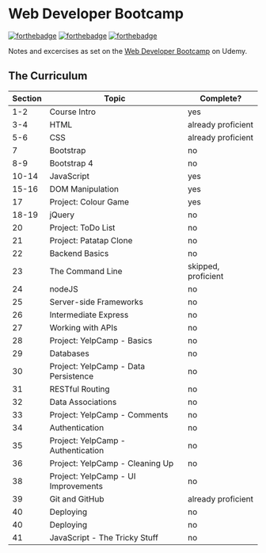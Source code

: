 # Web Developer Bootcamp

[![forthebadge](https://forthebadge.com/images/badges/powered-by-responsibility.svg)](https://forthebadge.com)
[![forthebadge](https://forthebadge.com/images/badges/powered-by-electricity.svg)](https://forthebadge.com)
[![forthebadge](https://forthebadge.com/images/badges/gluten-free.svg)](https://forthebadge.com)

Notes and excercises as set on the
[Web Developer Bootcamp](https://www.udemy.com/the-web-developer-bootcamp) on
Udemy.

## The Curriculum

| **Section** | **Topic**                            | **Complete?**       |
| ----------- | ------------------------------------ | ------------------- |
| 1-2         | Course Intro                         | yes                 |
| 3-4         | HTML                                 | already proficient  |
| 5-6         | CSS                                  | already proficient  |
| 7           | Bootstrap                            | no                  |
| 8-9         | Bootstrap 4                          | no                  |
| 10-14       | JavaScript                           | yes                 |
| 15-16       | DOM Manipulation                     | yes                 |
| 17          | Project: Colour Game                 | yes                 |
| 18-19       | jQuery                               | no                  |
| 20          | Project: ToDo List                   | no                  |
| 21          | Project: Patatap Clone               | no                  |
| 22          | Backend Basics                       | no                  |
| 23          | The Command Line                     | skipped, proficient |
| 24          | nodeJS                               | no                  |
| 25          | Server-side Frameworks               | no                  |
| 26          | Intermediate Express                 | no                  |
| 27          | Working with APIs                    | no                  |
| 28          | Project: YelpCamp - Basics           | no                  |
| 29          | Databases                            | no                  |
| 30          | Project: YelpCamp - Data Persistence | no                  |
| 31          | RESTful Routing                      | no                  |
| 32          | Data Associations                    | no                  |
| 33          | Project: YelpCamp - Comments         | no                  |
| 34          | Authentication                       | no                  |
| 35          | Project: YelpCamp - Authentication   | no                  |
| 36          | Project: YelpCamp - Cleaning Up      | no                  |
| 38          | Project: YelpCamp - UI Improvements  | no                  |
| 39          | Git and GitHub                       | already proficient  |
| 40          | Deploying                            | no                  |
| 40          | Deploying                            | no                  |
| 41          | JavaScript - The Tricky Stuff        | no                  |